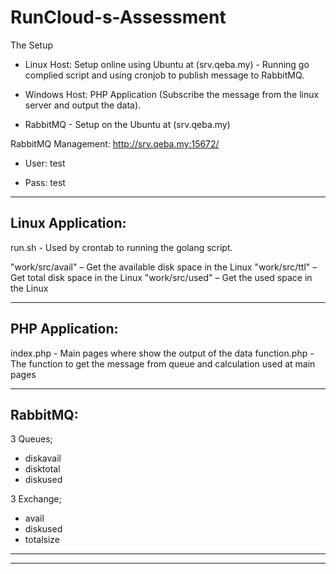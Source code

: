 # RunCloud-s-Assessment


The Setup

- Linux Host: Setup online using Ubuntu at (srv.qeba.my) - Running go complied script and using cronjob to publish message to RabbitMQ.

- Windows Host: PHP Application (Subscribe the message from the linux server and output the data).

- RabbitMQ - Setup on the Ubuntu at (srv.qeba.my)



RabbitMQ Management:
http://srv.qeba.my:15672/

 * User: test
 
 * Pass: test

-----------------------------------------------------------
 Linux Application:
-----------------------------------------------------------
run.sh - Used by crontab to running the golang script.

"work/src/avail" – Get the available disk space in the Linux
"work/src/ttl" – Get total disk space in the Linux
"work/src/used" – Get the used space in the Linux

-----------------------------------------------------------
PHP Application:
-----------------------------------------------------------
index.php - Main pages where show the output of the data
function.php - The function to get the message from queue and calculation used at main pages

-----------------------------------------------------------
RabbitMQ:
-----------------------------------------------------------
3 Queues;
- diskavail
- disktotal
- diskused

3 Exchange;
- avail
- diskused
- totalsize

-----------------------------------------------------------
-----------------------------------------------------------

